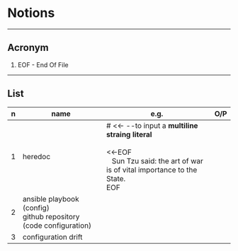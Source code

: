 # Notions

---

## Acronym
1. EOF - End Of File

---

## List
|n|name|e.g.|O/P|
|-|----|----|---|
|1|heredoc|# <<- --to input a **multiline straing literal**<br/><br/> <<-EOF <br/> &ensp; Sun Tzu said: the art of war is of vital importance to the State. <br/> EOF||
|2|ansible playbook (config)<br/>github repository (code configuration)||
|3|configuration drift||
